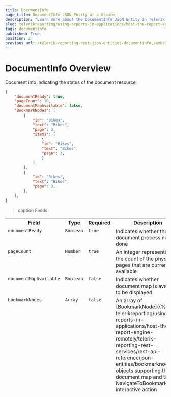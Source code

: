 ```yaml
---
title: DocumentInfo
page_title: DocumentInfo JSON Entity at a Glance
description: "Learn more about the DocumentInfo JSON Entity in Telerik Reporting REST Service and the type and meaning of each field."
slug: telerikreporting/using-reports-in-applications/host-the-report-engine-remotely/telerik-reporting-rest-services/rest-api-reference/json-entities/documentinfo
tags: documentinfo
published: True
position: 2
previous_url: /telerik-reporting-rest-json-entities-documentinfo,/embedding-reports/host-the-report-engine-remotely/telerik-reporting-rest-services/rest-api-reference/json-entities/documentinfo
---
```


<style>
	table {
		display: grid;
		grid-template-columns: min-content min-content min-content 1fr;
	}

	thead, tbody, tr {
		display: contents;
	}

	th {
    	white-space: nowrap;
	}
</style>

# DocumentInfo Overview

Document info indicating the status of the document resource.

````JSON
{
	"documentReady": true,
	"pageCount": 10,
	"documentMapAvailable": false,
	"BookmarkNodes": [
		{
			"id": "Bikes",
			"text": "Bikes",
			"page": 3,
			"items": [
				{
				"id": "Bikes",
				"text": "Bikes",
				"page": 3,
				}
			]
		},
		{
			"id": "Bikes",
			"text": "Bikes",
			"page": 3,
		},
	],
}
````

>caption Fields

| Field | Type | Required | Description |
| ------ | ------ | ------ | ------ |
|`documentReady`|`Boolean`|`true`|Indicates whether the document processing is done|
|`pageCount`|`Number`|`true`|An integer representing the count of the physical pages that are currently available|
|`documentMapAvailable`|`Boolean`|`false`|Indicates whether document map is available to be displayed|
|`bookmarkNodes`|`Array`|`false`|An array of [BookmarkNode]({%slug telerikreporting/using-reports-in-applications/host-the-report-engine-remotely/telerik-reporting-rest-services/rest-api-reference/json-entities/bookmarknode%}) objects supporting the document map and the NavigateToBookmark interactive action|
